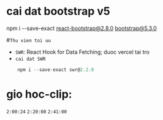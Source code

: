 # cai dat bootstrap v5

npm i --save-exact react-bootstrap@2.8.0 bootstrap@5.3.0

#`Thu vien toi uu`

- `SWR`: React Hook for Data Fetching; duoc vercel tai tro
- `cai dat SWR`

```javascript
    npm i --save-exact swr@2.2.0
```

# gio hoc-clip:

`2:00:24`
`2:20:00`
`2:41:00`
